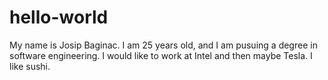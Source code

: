 # hello-world
My name is Josip Baginac. I am 25 years old, and I am pusuing a degree in software engineering. I would like to work at Intel and then maybe Tesla. I like sushi.
